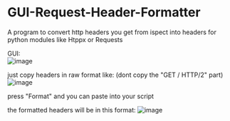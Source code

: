 # GUI-Request-Header-Formatter
A program to convert http headers you get from ispect into headers for python modules like Htppx or Requests

GUI:                                                           
![image](https://user-images.githubusercontent.com/88856846/178371114-96b634d4-437b-4f03-9e94-c548b0cd2fe0.png)

just copy headers in raw format like:     (dont copy the "GET / HTTP/2" part)                
![image](https://user-images.githubusercontent.com/88856846/178371434-710627f7-94cf-4fee-9ba3-b0f22edc38bb.png)

press "Format" and you can paste into your script

the formatted headers will be in this format:
![image](https://user-images.githubusercontent.com/88856846/178371642-50748177-5778-4d96-a0dd-7d3cacc6dc1e.png)
